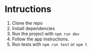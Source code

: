 # Intructions

1. Clone the repo
2. Install dependencies
3. Run the project with `npm run dev`
4. Follow the app instructions.
5. Run tests with `npm run test` or `npm t`
